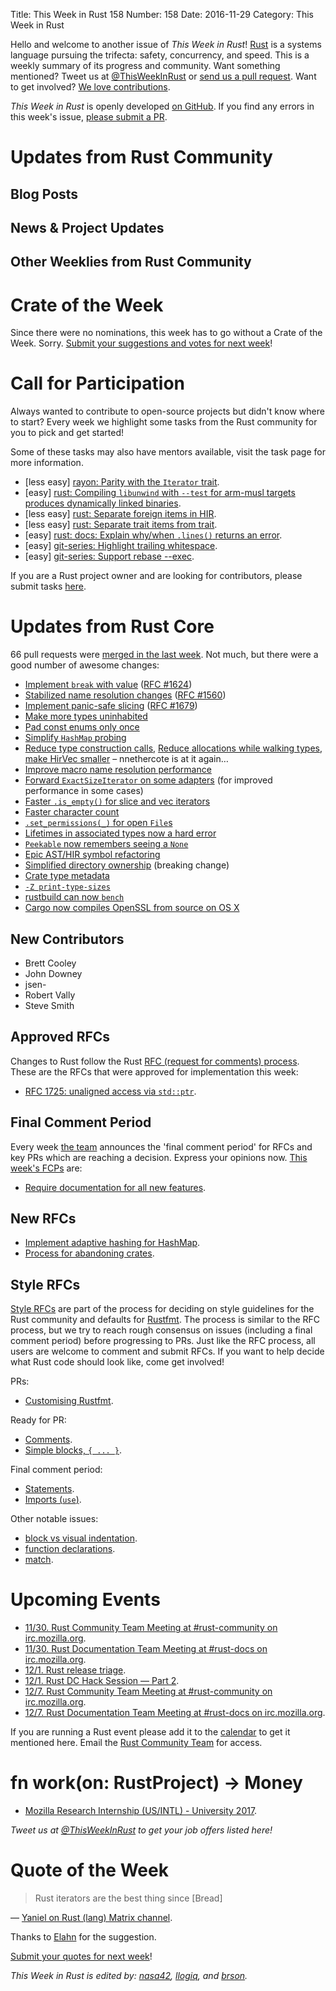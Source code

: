 Title: This Week in Rust 158
Number: 158
Date: 2016-11-29
Category: This Week in Rust

Hello and welcome to another issue of *This Week in Rust*!
[Rust](http://rust-lang.org) is a systems language pursuing the trifecta: safety, concurrency, and speed.
This is a weekly summary of its progress and community.
Want something mentioned? Tweet us at [@ThisWeekInRust](https://twitter.com/ThisWeekInRust) or [send us a pull request](https://github.com/cmr/this-week-in-rust).
Want to get involved? [We love contributions](https://github.com/rust-lang/rust/blob/master/CONTRIBUTING.md).

*This Week in Rust* is openly developed [on GitHub](https://github.com/cmr/this-week-in-rust).
If you find any errors in this week's issue, [please submit a PR](https://github.com/cmr/this-week-in-rust/pulls).

# Updates from Rust Community

## Blog Posts

## News & Project Updates

## Other Weeklies from Rust Community

# Crate of the Week

Since there were no nominations, this week has to go without a Crate of the Week. Sorry. [Submit your suggestions and votes for next week][submit_crate]!

[submit_crate]: https://users.rust-lang.org/t/crate-of-the-week/2704

# Call for Participation

Always wanted to contribute to open-source projects but didn't know where to start?
Every week we highlight some tasks from the Rust community for you to pick and get started!

Some of these tasks may also have mentors available, visit the task page for more information.

* [less easy] [rayon: Parity with the `Iterator` trait](https://github.com/nikomatsakis/rayon/milestone/2).
* [easy] [rust: Compiling `libunwind` with `--test` for arm-musl targets produces dynamically linked binaries](https://github.com/rust-lang/rust/issues/37811).
* [less easy] [rust: Separate foreign items in HIR](https://github.com/rust-lang/rust/issues/37713).
* [less easy] [rust: Separate trait items from trait](https://github.com/rust-lang/rust/issues/37712).
* [easy] [rust: docs: Explain why/when `.lines()` returns an error](https://github.com/rust-lang/rust/issues/37744).
* [easy] [git-series: Highlight trailing whitespace](https://github.com/git-series/git-series/issues/31).
* [easy] [git-series: Support rebase --exec](https://github.com/git-series/git-series/issues/24).

If you are a Rust project owner and are looking for contributors, please submit tasks [here][guidelines].

[guidelines]: https://users.rust-lang.org/t/twir-call-for-participation/4821

# Updates from Rust Core

66 pull requests were [merged in the last week][merged]. Not much, but there were a good number of awesome changes:

[merged]: https://github.com/issues?q=is%3Apr+org%3Arust-lang+is%3Amerged+merged%3A2016-11-21..2016-11-28

* [Implement `break` with value](https://github.com/rust-lang/rust/pull/37487) ([RFC #1624](https://github.com/rust-lang/rfcs/blob/master/text/1624-loop-break-value.md))
* [Stabilized name resolution changes](https://github.com/rust-lang/rust/pull/37127) ([RFC #1560](https://github.com/rust-lang/rfcs/blob/master/text/1560-name-resolution.md))
* [Implement panic-safe slicing](https://github.com/rust-lang/rust/pull/36340) ([RFC #1679](https://github.com/rust-lang/rfcs/blob/master/text/1679-panic-safe-slicing.md))
* [Make more types uninhabited](https://github.com/rust-lang/rust/pull/36449)
* [Pad const enums only once](https://github.com/rust-lang/rust/pull/38023)
* [Simplify `HashMap` probing](https://github.com/rust-lang/rust/pull/38022)
* [Reduce type construction calls](https://github.com/rust-lang/rust/pull/37979), [Reduce allocations while walking types](https://github.com/rust-lang/rust/pull/37760),
  [make HirVec smaller](https://github.com/rust-lang/rust/pull/37642) – nnethercote is at it again…
* [Improve macro name resolution performance](https://github.com/rust-lang/rust/pull/37951)
* [Forward `ExactSizeIterator` on some adapters](https://github.com/rust-lang/rust/pull/37944) (for improved performance in some cases)
* [Faster `.is_empty()` for slice and vec iterators](https://github.com/rust-lang/rust/pull/37943)
* [Faster character count](https://github.com/rust-lang/rust/pull/37888)
* [`.set_permissions(_)` for open `File`s](https://github.com/rust-lang/rust/pull/37886)
* [Lifetimes in associated types now a hard error](https://github.com/rust-lang/rust/pull/37843)
* [`Peekable` now remembers seeing a `None`](https://github.com/rust-lang/rust/pull/37834)
* [Epic AST/HIR symbol refactoring](https://github.com/rust-lang/rust/pull/37824)
* [Simplified directory ownership](https://github.com/rust-lang/rust/pull/37602) (breaking change)
* [Crate type metadata](https://github.com/rust-lang/rust/pull/37681)
* [`-Z print-type-sizes`](https://github.com/rust-lang/rust/pull/37770)
* [rustbuild can now `bench`](https://github.com/rust-lang/rust/pull/38008)
* [Cargo now compiles OpenSSL from source on OS X](https://github.com/rust-lang/cargo/pull/3332)


## New Contributors

* Brett Cooley
* John Downey
* jsen-
* Robert Vally
* Steve Smith

## Approved RFCs

Changes to Rust follow the Rust [RFC (request for comments)
process](https://github.com/rust-lang/rfcs#rust-rfcs). These
are the RFCs that were approved for implementation this week:

* [RFC 1725: unaligned access via `std::ptr`](https://github.com/rust-lang/rfcs/pull/1725).

## Final Comment Period

Every week [the team](https://www.rust-lang.org/team.html) announces the
'final comment period' for RFCs and key PRs which are reaching a
decision. Express your opinions now. [This week's FCPs][fcp] are:

[fcp]: https://github.com/rust-lang/rfcs/labels/final-comment-period

* [Require documentation for all new features](https://github.com/rust-lang/rfcs/pull/1636).

## New RFCs

* [Implement adaptive hashing for HashMap](https://github.com/rust-lang/rfcs/pull/1796).
* [Process for abandoning crates](https://github.com/rust-lang/rfcs/pull/1794).

## Style RFCs

[Style RFCs](https://github.com/rust-lang-nursery/fmt-rfcs) are part of the process for deciding on style guidelines for the Rust community and defaults for [Rustfmt](https://github.com/rust-lang-nursery/rustfmt). The process is similar to the RFC process, but we try to reach rough consensus on issues (including a final comment period) before progressing to PRs. Just like the RFC process, all users are welcome to comment and submit RFCs. If you want to help decide what Rust code should look like, come get involved!

PRs:

* [Customising Rustfmt](https://github.com/rust-lang-nursery/fmt-rfcs/pull/33).

Ready for PR:

* [Comments](https://github.com/rust-lang-nursery/fmt-rfcs/issues/17).
* [Simple blocks, `{ ... }`](https://github.com/rust-lang-nursery/fmt-rfcs/issues/21).

Final comment period:

* [Statements](https://github.com/rust-lang-nursery/fmt-rfcs/issues/11).
* [Imports (`use`)](https://github.com/rust-lang-nursery/fmt-rfcs/issues/24).

Other notable issues:

* [block vs visual indentation](https://github.com/rust-lang-nursery/fmt-rfcs/issues/8).
* [function declarations](https://github.com/rust-lang-nursery/fmt-rfcs/issues/39).
* [match](https://github.com/rust-lang-nursery/fmt-rfcs/issues/34).

# Upcoming Events

* [11/30. Rust Community Team Meeting at #rust-community on irc.mozilla.org](https://chat.mibbit.com/?server=irc.mozilla.org&channel=%23rust-community).
* [11/30. Rust Documentation Team Meeting at #rust-docs on irc.mozilla.org](https://chat.mibbit.com/?server=irc.mozilla.org&channel=%23rust-docs).
* [12/1. Rust release triage](https://internals.rust-lang.org/t/release-cycle-triage-proposal/3544).
* [12/1. Rust DC Hack Session — Part 2](https://www.meetup.com/RustDC/events/234593927/).
* [12/7. Rust Community Team Meeting at #rust-community on irc.mozilla.org](https://chat.mibbit.com/?server=irc.mozilla.org&channel=%23rust-community).
* [12/7. Rust Documentation Team Meeting at #rust-docs on irc.mozilla.org](https://chat.mibbit.com/?server=irc.mozilla.org&channel=%23rust-docs).

If you are running a Rust event please add it to the [calendar] to get
it mentioned here. Email the [Rust Community Team][community] for access.

[calendar]: https://www.google.com/calendar/embed?src=apd9vmbc22egenmtu5l6c5jbfc%40group.calendar.google.com
[community]: mailto:community-team@rust-lang.org

# fn work(on: RustProject) -> Money

* [Mozilla Research Internship (US/INTL) - University 2017](https://careers.mozilla.org/position/gh/503816).

*Tweet us at [@ThisWeekInRust](https://twitter.com/ThisWeekInRust) to get your job offers listed here!*

# Quote of the Week

> Rust iterators are the best thing since [Bread]

— [Yaniel on Rust (lang) Matrix channel](https://matrix.to/#/!zXfJBqSUvXySmsZMtB:jki.re/%2414789013526180qkxyq:kolm.io).

Thanks to [Elahn](https://users.rust-lang.org/users/elahn) for the suggestion.

[Submit your quotes for next week][submit]!

[submit]: http://users.rust-lang.org/t/twir-quote-of-the-week/328

*This Week in Rust is edited by: [nasa42](https://github.com/nasa42), [llogiq](https://github.com/llogiq), and [brson](https://github.com/brson).*
